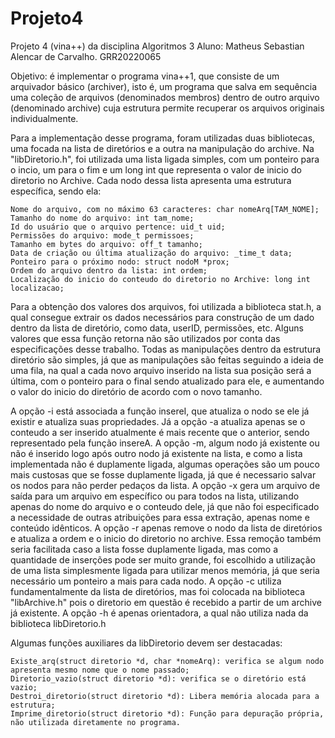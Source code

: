 # Projeto4
Projeto 4 (vina++) da disciplina Algoritmos 3
Aluno: Matheus Sebastian Alencar de Carvalho. GRR20220065

Objetivo: é implementar o programa vina++1, que consiste de um arquivador básico (archiver), isto é, um programa que salva em sequência uma coleção de arquivos (denominados membros) dentro de outro arquivo (denominado archive) cuja estrutura permite recuperar os arquivos originais individualmente.

Para a implementação desse programa, foram utilizadas duas bibliotecas, uma focada na lista de diretórios e a outra na manipulação do archive. Na "libDiretorio.h", foi utilizada uma lista ligada simples, com um ponteiro para o incio, um para o fim e um long int que representa o valor de inicio do diretorio no Archive. Cada nodo dessa lista apresenta uma estrutura específica, sendo ela:


    Nome do arquivo, com no máximo 63 caracteres: char nomeArq[TAM_NOME];
    Tamanho do nome do arquivo: int tam_nome;
    Id do usuário que o arquivo pertence: uid_t uid;
    Permissões do arquivo: mode_t permissoes;
    Tamanho em bytes do arquivo: off_t tamanho;
    Data de criação ou última atualização do arquivo: _time_t data;
    Ponteiro para o próximo nodo: struct nodoM *prox; 
    Ordem do arquivo dentro da lista: int ordem;
    Localização do inicio do conteudo do diretorio no Archive: long int localizacao;

Para a obtenção dos valores dos arquivos, foi utilizada a biblioteca stat.h, a qual consegue extrair os dados necessários para construção de um dado dentro da lista de diretório, como data, userID, permissões, etc. Alguns valores que essa função retorna não são utilizados por conta das especificações desse trabalho.
Todas as manipulações dentro da estrutura diretório são simples, já que as manipulações são feitas seguindo a ideia de uma fila, na qual a cada novo arquivo inserido na lista sua posição será a última, com o ponteiro para o final sendo atualizado para ele, e aumentando o valor do inicio do diretório de acordo com o novo tamanho. 

A opção -i está associada a função insereI, que atualiza o nodo se ele já existir e atualiza suas propriedades. Já a opção -a atualiza apenas se o conteudo a ser inserido atualmente é mais recente que o anterior, sendo representado pela função insereA. 
A opção -m, algum nodo já existente ou não é inserido logo após outro nodo já existente na lista, e como a lista implementada não é duplamente ligada, algumas operações são um pouco mais custosas que se fosse duplamente ligada, já que é necessario salvar os nodos para não perder pedaços da lista.
A opção -x gera um arquivo de saída para um arquivo em específico ou para todos na lista, utilizando apenas do nome do arquivo e o conteudo dele, já que não foi especificado a necessidade de outras atribuições para essa extração, apenas nome e conteúdo idênticos. 
A opção -r apenas remove o nodo da lista de diretórios e atualiza a ordem e o inicio do diretorio no archive. Essa remoção também seria facilitada caso a lista fosse duplamente ligada, mas como a quantidade de inserções pode ser muito grande, foi escolhido a utilização de uma lista simplesmente ligada para utilizar menos memória, já que seria necessário um ponteiro a mais para cada nodo.
A opção -c utiliza fundamentalmente da lista de diretórios, mas foi colocada na biblioteca "libArchive.h" pois o diretorio em questão é recebido a partir de um archive já existente. 
A opção -h é apenas orientadora, a qual não utiliza nada da biblioteca libDiretorio.h

Algumas funções auxiliares da libDiretorio devem ser destacadas:

    
    Existe_arq(struct diretorio *d, char *nomeArq): verifica se algum nodo apresenta mesmo nome que o nome passado;
    Diretorio_vazio(struct diretorio *d): verifica se o diretório está vazio;
    Destroi_diretorio(struct diretorio *d): Libera memória alocada para a estrutura;
    Imprime_diretorio(struct diretorio *d): Função para depuração própria, não utilizada diretamente no programa.

